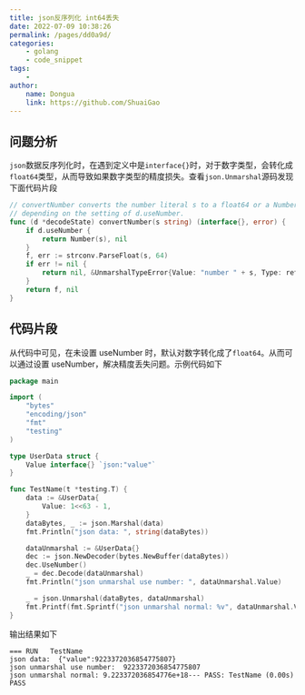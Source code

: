 ```yaml
---
title: json反序列化 int64丢失
date: 2022-07-09 10:38:26
permalink: /pages/dd0a9d/
categories:
    - golang
    - code_snippet
tags:
    -
author:
    name: Dongua
    link: https://github.com/ShuaiGao
---
```


## 问题分析

`json`数据反序列化时，在遇到定义中是`interface{}`时，对于数字类型，会转化成`float64`类型，从而导致如果数字类型的精度损失。查看`json.Unmarshal`源码发现下面代码片段

```go
// convertNumber converts the number literal s to a float64 or a Number
// depending on the setting of d.useNumber.
func (d *decodeState) convertNumber(s string) (interface{}, error) {
	if d.useNumber {
		return Number(s), nil
	}
	f, err := strconv.ParseFloat(s, 64)
	if err != nil {
		return nil, &UnmarshalTypeError{Value: "number " + s, Type: reflect.TypeOf(0.0), Offset: int64(d.off)}
	}
	return f, nil
}
```

## 代码片段

从代码中可见，在未设置 useNumber 时，默认对数字转化成了`float64`。从而可以通过设置 useNumber，解决精度丢失问题。示例代码如下

```go
package main

import (
	"bytes"
	"encoding/json"
	"fmt"
	"testing"
)

type UserData struct {
	Value interface{} `json:"value"`
}

func TestName(t *testing.T) {
	data := &UserData{
		Value: 1<<63 - 1,
	}
	dataBytes, _ := json.Marshal(data)
	fmt.Println("json data: ", string(dataBytes))

	dataUnmarshal := &UserData{}
	dec := json.NewDecoder(bytes.NewBuffer(dataBytes))
	dec.UseNumber()
	_ = dec.Decode(dataUnmarshal)
	fmt.Println("json unmarshal use number: ", dataUnmarshal.Value)

	_ = json.Unmarshal(dataBytes, dataUnmarshal)
	fmt.Printf(fmt.Sprintf("json unmarshal normal: %v", dataUnmarshal.Value))
}
```

输出结果如下

```text
=== RUN   TestName
json data:  {"value":9223372036854775807}
json unmarshal use number:  9223372036854775807
json unmarshal normal: 9.223372036854776e+18--- PASS: TestName (0.00s)
PASS
```
